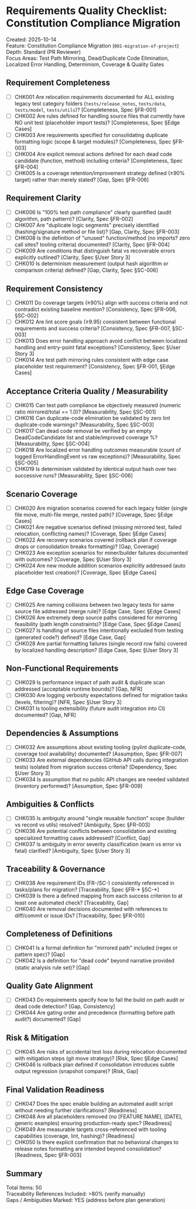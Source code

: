 # Requirements Quality Checklist: Constitution Compliance Migration

Created: 2025-10-14  
Feature: Constitution Compliance Migration (`001-migration-of-project`)  
Depth: Standard (PR Reviewer)  
Focus Areas: Test Path Mirroring, Dead/Duplicate Code Elimination, Localized Error Handling, Determinism, Coverage & Quality Gates

## Requirement Completeness
- [ ] CHK001 Are relocation requirements documented for ALL existing legacy test category folders (`tests/release_notes`, `tests/data`, `tests/model`, `tests/utils`)? [Completeness, Spec §FR-001]
- [ ] CHK002 Are rules defined for handling source files that currently have NO unit test (placeholder import tests)? [Completeness, Spec §Edge Cases]
- [ ] CHK003 Are requirements specified for consolidating duplicate formatting logic (scope & target modules)? [Completeness, Spec §FR-003]
- [ ] CHK004 Are explicit removal actions defined for each dead code candidate (function, method) including criteria? [Completeness, Spec §FR-004]
- [ ] CHK005 Is a coverage retention/improvement strategy defined (≥90% target) rather than merely stated? [Gap, Spec §FR-006]

## Requirement Clarity
- [ ] CHK006 Is "100% test path compliance" clearly quantified (audit algorithm, path pattern)? [Clarity, Spec §FR-002]
- [ ] CHK007 Are "duplicate logic segments" precisely identified (hashing/signature method or file list)? [Gap, Clarity, Spec §FR-003]
- [ ] CHK008 Is the definition of "unused" function/method (no imports? zero call sites? tooling criteria) documented? [Clarity, Spec §FR-004]
- [ ] CHK009 Are conditions that distinguish fatal vs recoverable errors explicitly outlined? [Clarity, Spec §User Story 3]
- [ ] CHK010 Is determinism measurement (output hash algorithm or comparison criteria) defined? [Gap, Clarity, Spec §SC-006]

## Requirement Consistency
- [ ] CHK011 Do coverage targets (≥90%) align with success criteria and not contradict existing baseline mention? [Consistency, Spec §FR-006, §SC-002]
- [ ] CHK012 Are lint score goals (≥9.95) consistent between functional requirements and success criteria? [Consistency, Spec §FR-007, §SC-003]
- [ ] CHK013 Does error handling approach avoid conflict between localized handling and entry-point fatal exceptions? [Consistency, Spec §User Story 3]
- [ ] CHK014 Are test path mirroring rules consistent with edge case placeholder test requirement? [Consistency, Spec §FR-001, §Edge Cases]

## Acceptance Criteria Quality / Measurability
- [ ] CHK015 Can test path compliance be objectively measured (numeric ratio mirrored/total == 1.0)? [Measurability, Spec §SC-001]
- [ ] CHK016 Can duplicate-code elimination be validated by zero lint duplicate-code warnings? [Measurability, Spec §SC-003]
- [ ] CHK017 Can dead code removal be verified by an empty DeadCodeCandidate list and stable/improved coverage %? [Measurability, Spec §SC-004]
- [ ] CHK018 Are localized error handling outcomes measurable (count of logged ErrorHandlingEvent vs raw exceptions)? [Measurability, Spec §SC-005]
- [ ] CHK019 Is determinism validated by identical output hash over two successive runs? [Measurability, Spec §SC-006]

## Scenario Coverage
- [ ] CHK020 Are migration scenarios covered for each legacy folder (single file move, multi-file merge, nested path)? [Coverage, Spec §Edge Cases]
- [ ] CHK021 Are negative scenarios defined (missing mirrored test, failed relocation, conflicting names)? [Coverage, Spec §Edge Cases]
- [ ] CHK022 Are recovery scenarios covered (rollback plan if coverage drops or consolidation breaks formatting)? [Gap, Coverage]
- [ ] CHK023 Are exception scenarios for miner/builder failures documented with outcomes? [Coverage, Spec §User Story 3]
- [ ] CHK024 Are new module addition scenarios explicitly addressed (auto placeholder test creation)? [Coverage, Spec §Edge Cases]

## Edge Case Coverage
- [ ] CHK025 Are naming collisions between two legacy tests for same source file addressed (merge rule)? [Edge Case, Spec §Edge Cases]
- [ ] CHK026 Are extremely deep source paths considered for mirroring feasibility (path length constraints)? [Edge Case, Spec §Edge Cases]
- [ ] CHK027 Is handling of source files intentionally excluded from testing (generated code?) defined? [Edge Case, Gap]
- [ ] CHK028 Are partial formatting failures (single record row fails) covered by localized handling description? [Edge Case, Spec §User Story 3]

## Non-Functional Requirements
- [ ] CHK029 Is performance impact of path audit & duplicate scan addressed (acceptable runtime bounds)? [Gap, NFR]
- [ ] CHK030 Are logging verbosity expectations defined for migration tasks (levels, filtering)? [NFR, Spec §User Story 3]
- [ ] CHK031 Is tooling extensibility (future audit integration into CI) documented? [Gap, NFR]

## Dependencies & Assumptions
- [ ] CHK032 Are assumptions about existing tooling (pylint duplicate-code, coverage tool availability) documented? [Assumption, Spec §FR-007]
- [ ] CHK033 Are external dependencies (GitHub API calls during integration tests) isolated from migration success criteria? [Dependency, Spec §User Story 3]
- [ ] CHK034 Is assumption that no public API changes are needed validated (inventory performed)? [Assumption, Spec §FR-009]

## Ambiguities & Conflicts
- [ ] CHK035 Is ambiguity around "single reusable function" scope (builder vs record vs utils) resolved? [Ambiguity, Spec §FR-003]
- [ ] CHK036 Are potential conflicts between consolidation and existing specialized formatting cases addressed? [Conflict, Gap]
- [ ] CHK037 Is ambiguity in error severity classification (warn vs error vs fatal) clarified? [Ambiguity, Spec §User Story 3]

## Traceability & Governance
- [ ] CHK038 Are requirement IDs (FR-/SC-) consistently referenced in tasks/plans for migration? [Traceability, Spec §FR-* §SC-*]
- [ ] CHK039 Is there a defined mapping from each success criterion to at least one automated check? [Traceability, Gap]
- [ ] CHK040 Are removal decisions documented with references to diff/commit or issue IDs? [Traceability, Spec §FR-010]

## Completeness of Definitions
- [ ] CHK041 Is a formal definition for "mirrored path" included (regex or pattern spec)? [Gap]
- [ ] CHK042 Is a definition for "dead code" beyond narrative provided (static analysis rule set)? [Gap]

## Quality Gate Alignment
- [ ] CHK043 Do requirements specify how to fail the build on path audit or dead code detection? [Gap, Consistency]
- [ ] CHK044 Are gating order and precedence (formatting before path audit?) documented? [Gap]

## Risk & Mitigation
- [ ] CHK045 Are risks of accidental test loss during relocation documented with mitigation steps (git move strategy)? [Risk, Spec §Edge Cases]
- [ ] CHK046 Is rollback plan defined if consolidation introduces subtle output regression (snapshot compare)? [Risk, Gap]

## Final Validation Readiness
- [ ] CHK047 Does the spec enable building an automated audit script without needing further clarifications? [Readiness]
- [ ] CHK048 Are all placeholders removed (no [FEATURE NAME], [DATE], generic examples) ensuring production-ready spec? [Readiness]
- [ ] CHK049 Are measurable targets cross-referenced with tooling capabilities (coverage, lint, hashing)? [Readiness]
- [ ] CHK050 Is there explicit confirmation that no behavioral changes to release notes formatting are intended beyond consolidation? [Readiness, Spec §FR-003]

## Summary
Total Items: 50  
Traceability References Included: >80% (verify manually)  
Gaps / Ambiguities Marked: YES (address before plan generation)


